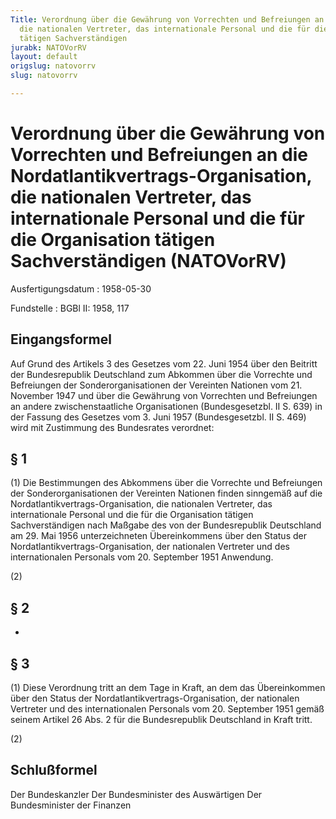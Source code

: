 ```yaml
---
Title: Verordnung über die Gewährung von Vorrechten und Befreiungen an die Nordatlantikvertrags-Organisation,
  die nationalen Vertreter, das internationale Personal und die für die Organisation
  tätigen Sachverständigen
jurabk: NATOVorRV
layout: default
origslug: natovorrv
slug: natovorrv

---
```


# Verordnung über die Gewährung von Vorrechten und Befreiungen an die Nordatlantikvertrags-Organisation, die nationalen Vertreter, das internationale Personal und die für die Organisation tätigen Sachverständigen (NATOVorRV)

Ausfertigungsdatum
:   1958-05-30

Fundstelle
:   BGBl II: 1958, 117



## Eingangsformel

Auf Grund des Artikels 3 des Gesetzes vom 22. Juni 1954 über den Beitritt der Bundesrepublik Deutschland zum Abkommen über die Vorrechte und Befreiungen der Sonderorganisationen der Vereinten Nationen vom 21. November 1947 und über die Gewährung von Vorrechten und Befreiungen an andere zwischenstaatliche Organisationen (Bundesgesetzbl. II S. 639) in der Fassung des Gesetzes vom 3. Juni 1957 (Bundesgesetzbl. II S. 469) wird mit Zustimmung des Bundesrates verordnet:


## § 1

(1) Die Bestimmungen des Abkommens über die Vorrechte und Befreiungen der Sonderorganisationen der Vereinten Nationen finden sinngemäß auf die Nordatlantikvertrags-Organisation, die nationalen Vertreter, das internationale Personal und die für die Organisation tätigen Sachverständigen nach Maßgabe des von der Bundesrepublik Deutschland am 29. Mai 1956 unterzeichneten Übereinkommens über den Status der Nordatlantikvertrags-Organisation, der nationalen Vertreter und des internationalen Personals vom 20. September 1951 Anwendung.

(2)


## § 2

-


## § 3

(1) Diese Verordnung tritt an dem Tage in Kraft, an dem das Übereinkommen über den Status der Nordatlantikvertrags-Organisation, der nationalen Vertreter und des internationalen Personals vom 20. September 1951 gemäß seinem Artikel 26 Abs. 2 für die Bundesrepublik Deutschland in Kraft tritt.

(2)


## Schlußformel

Der Bundeskanzler
Der Bundesminister des Auswärtigen
Der Bundesminister der Finanzen

